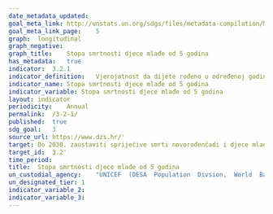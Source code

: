 ```yaml
---	
date_metadata_updated:	
goal_meta_link:	http://unstats.un.org/sdgs/files/metadata-compilation/Metadata-Goal-3.pdf'
goal_meta_link_page:	5
graph:	longitudinal
graph_negative:	
graph_title:	Stopa smrtnosti djece mlađe od 5 godina
has_metadata:	true
indicator:	3.2.1
indicator_definition:	Vjerojatnost da dijete rođeno u određenoj godini ili razdoblju umre prije navršene 5. godine života, pod uvjetom djelovanja stope smrtnosti te specifične dobi u tom periodu, izraženo na 1000 živorođenih. Stopa smrtnosti djece mlađe od 5 godina kao što je definirano, jasno govoreći, nije stopa (tj. broj umrlih podijeljen s brojem stanovništva u opasnosti tijekom određenog vremenskog razdoblja) nego vjerojatnost smrti proizašla iz tablica mortaliteta i izražena kao stopa na 1000 živorođenih.
indicator_name:	Stopa smrtnosti djece mlađe od 5 godina
indicator_variable:	Stopa smrtnosti djece mlađe od 5 godina
layout:	indicator
periodicity:	Annual
permalink:	/3-2-1/
published:	true
sdg_goal:	3
source_url:	https://www.dzs.hr/'
target:	Do 2030. zaustaviti spriječive smrti novorođenčadi i djece mlađe od 5 godina, s ciljem da sve države smanje neonatalu smrtnost na barem 12 (ili manje) na 1 000 živorođenih, a smrtnost djece do 5 godina starosti na barem 25 (ili manje) na 1 000 živorođenih
target_id:	3.2'
time_period:	
title:	Stopa smrtnosti djece mlađe od 5 godina
un_custodial_agency:	"UNICEF  (DESA  Population  Divsion,  World  Bank)"
un_designated_tier:	1
indicator_variable_2:	
indicator_variable_3:	
---	
```

